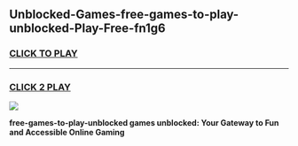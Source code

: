 
## Unblocked-Games-free-games-to-play-unblocked-Play-Free-fn1g6
<h3>
<a href="https://premium76.site?title=free-games-to-play-unblocked&ref=21A">CLICK TO PLAY</a></h3>
<hr>

<h3>
<a href="https://premium76.site?title=free-games-to-play-unblocked&ref=21A">CLICK 2 PLAY</a>
  
</h3>

<a href="https://premium76.site?title=free-games-to-play-unblocked&ref=21A"><img src="https://clearcache.store/games.png"></a>


**free-games-to-play-unblocked games unblocked: Your Gateway to Fun and Accessible Online Gaming**
